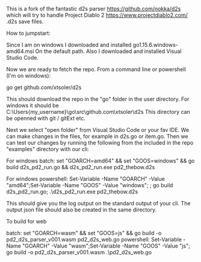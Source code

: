 This is a fork of the fantastic d2s parser https://github.com/nokka/d2s which will try to handle Project Diablo 2 https://www.projectdiablo2.com/ .d2s save files.

How to jumpstart:

Since I am on windows I downloaded and installed
	go1.15.6.windows-amd64.msi
On the default path.
Also I downloaded and installed Visual Studio Code.

Now we are ready to fetch the repo.
From a command line or powershell (I'm on windows):

go get github.com/xtsoler/d2s

This should download the repo in the "go" folder in the user directory.
For windows it should be C:\Users\{my_username}\go\src\github.com\xtsoler\d2s
This directory can be openned with git / gitExt etc.

Next we select "open folder" from Visual Studio Code or your fav IDE.
We can make changes in the files, for example in d2s.go or item.go.
Then we can test our changes by running the following from the included in 
the repo "examples" directory with our cli:

For windows batch:
set "GOARCH=amd64" && set "GOOS=windows" && go build d2s_pd2_run.go && d2s_pd2_run.exe pd2_thebow.d2s

For windows powershell:
Set-Variable -Name "GOARCH" -Value "amd64";Set-Variable -Name "GOOS" -Value "windows"; ; go build d2s_pd2_run.go; .\d2s_pd2_run.exe pd2_thebow.d2s

This should give you the log output on the standard output of your cli.
The output json file should also be created in the same directory.

To build for web

batch:
set "GOARCH=wasm" && set "GOOS=js" && go build -o pd2_d2s_parser_v001.wasm pd2_d2s_web.go
powershell:
Set-Variable -Name "GOARCH" -Value "wasm";Set-Variable -Name "GOOS" -Value "js"; go build -o pd2_d2s_parser_v001.wasm .\pd2_d2s_web.go

